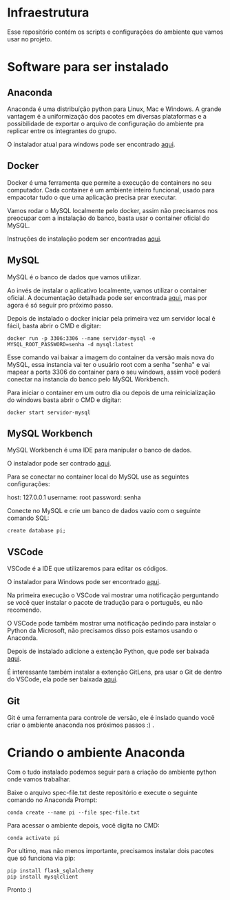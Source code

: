 # Infraestrutura
Esse repositório contém os scripts e configurações do ambiente que vamos usar no projeto.

# Software para ser instalado

## Anaconda

Anaconda é uma distribuíção python para Linux, Mac e Windows. A grande vantagem é a uniformização dos pacotes em diversas plataformas e a possibilidade de exportar o arquivo de configuração do ambiente pra replicar entre os integrantes do grupo.

O instalador atual para windows pode ser encontrado [aqui](https://repo.anaconda.com/archive/Anaconda3-2021.05-Windows-x86_64.exe).

## Docker

Docker é uma ferramenta que permite a execução de containers no seu computador. Cada container é um ambiente inteiro funcional, usado para empacotar tudo o que uma aplicação precisa prar executar.

Vamos rodar o MySQL localmente pelo docker, assim não precisamos nos preocupar com a instalação do banco, basta usar o container oficial do MySQL.

Instruções de instalação podem ser encontradas [aqui](https://docs.docker.com/desktop/windows/install/).

## MySQL

MySQL é o banco de dados que vamos utilizar.

Ao invés de instalar o aplicativo localmente, vamos utilizar o container oficial. A documentação detalhada pode ser encontrada [aqui](https://hub.docker.com/_/mysql), mas por agora é só seguir pro próximo passo.

Depois de instalado o docker iniciar pela primeira vez um servidor local é fácil, basta abrir o CMD e digitar:

```
docker run -p 3306:3306 --name servidor-mysql -e MYSQL_ROOT_PASSWORD=senha -d mysql:latest
```

Esse comando vai baixar a imagem do container da versão mais nova do MySQL, essa instancia vai ter o usuário root com a senha "senha" e vai mapear a porta 3306 do container para o seu windows, assim vocë poderá conectar na instancia do banco pelo MySQL Workbench.

Para iniciar o container em um outro dia ou depois de uma reinicialização do windows basta abrir o CMD e digitar:

```
docker start servidor-mysql
``` 

## MySQL Workbench

MySQL Workbench é uma IDE para manipular o banco de dados.

O instalador pode ser contrado [aqui](https://dev.mysql.com/downloads/workbench/).

Para se conectar no container local do MySQL use as seguintes configurações:

host: 127.0.0.1
username: root
password: senha

Conecte no MySQL e crie um banco de dados vazio com o seguinte comando SQL:

```
create database pi;
```

## VSCode

VSCode é a IDE que utilizaremos para editar os códigos.

O instalador para Windows pode ser encontrado [aqui](https://code.visualstudio.com/docs/?dv=win).

Na primeira execução o VSCode vai mostrar uma notificação perguntando se você quer instalar o pacote de tradução para o português, eu não recomendo.

O VSCode pode também mostrar uma notificação pedindo para instalar o Python da Microsoft, não precisamos disso pois estamos usando o Anaconda.

Depois de instalado adicione a extenção Python, que pode ser baixada [aqui](https://marketplace.visualstudio.com/items?itemName=ms-python.python).

É interessante também instalar a extenção GitLens, pra usar o Git de dentro do VSCode, ela pode ser baixada [aqui](https://marketplace.visualstudio.com/items?itemName=eamodio.gitlens).

## Git

Git é uma ferramenta para controle de versão, ele é inslado quando você criar o ambiente anaconda nos próximos passos :) .

# Criando o ambiente Anaconda

Com o tudo instalado podemos seguir para a criação do ambiente python onde vamos trabalhar.

Baixe o arquivo spec-file.txt deste repositório e execute o seguinte comando no Anaconda Prompt:

```
conda create --name pi --file spec-file.txt
```

Para acessar o ambiente depois, você digita no CMD:

```
conda activate pi
```

Por ultimo, mas não menos importante, precisamos instalar dois pacotes que só funciona via pip:
```
pip install flask_sqlalchemy
pip install mysqlclient
```


Pronto :)
